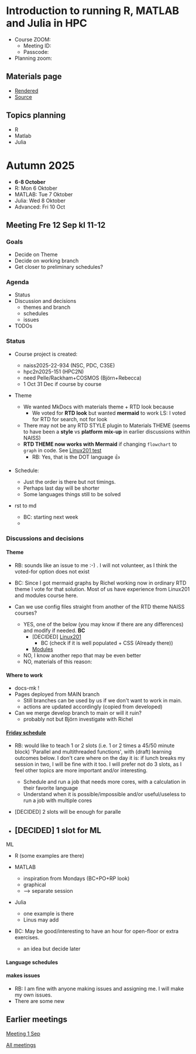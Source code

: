 # Introduction to running R, MATLAB and Julia in HPC

- Course ZOOM:
    - Meeting ID:
    - Passcode:
- Planning zoom:

## Materials page

- [Rendered](https://uppmax.github.io/R-matlab-julia-HPC/)
- [Source](https://github.com/UPPMAX/R-matlab-julia-HPC/tree/main)

## Topics planning

- R
- Matlab
- Julia

# Autumn 2025

- **6-8 October**
- R: Mon 6 Oktober
- MATLAB: Tue 7 Oktober
- Julia: Wed 8 Oktober
- Advanced: Fri 10 Oct


## Meeting Fre 12 Sep kl 11-12


### Goals

- Decide on Theme
- Decide on working branch
- Get closer to preliminary schedules?

### Agenda

- Status
- Discussion and decisions
    - themes and branch
    - schedules
    - issues
- TODOs

### Status

- Course project is created:
    - naiss2025-22-934 (NSC, PDC, C3SE)
    - hpc2n2025-151 (HPC2N)
    - need Pelle/Rackham+COSMOS (Björn+Rebecca)
    - 1 Oct 31 Dec if course by course

- Theme
    - We wanted MkDocs with materials theme + RTD look because
        - We voted for **RTD look** but wanted **mermaid** to work
            LS: I voted for RTD for search, not for look
    - There may not be any RTD STYLE plugin to Materials THEME (seems to have been a **style** vs **platform** **mix-up** in earlier discussions within NAISS)
    - **RTD THEME now works with Mermaid** if changing `flowchart` to `graph` in code. See [Linux201 test](https://uppmax.github.io/linux-command-line-201/misc/test_mermaid/)
        - RB: Yes, that is the DOT language :+1:

- Schedule:
    - Just the order is there but not timings.
    - Perhaps last day will be shorter
    - Some languages things still to be solved

- rst to md
    - BC: starting next week
    -
  

### Discussions and decisions

#### Theme

- RB: sounds like an issue to me :-) . I will not volunteer, as I think the voted-for option does not exist
- BC: Since I got mermaid graphs by Richel working now in ordinary RTD theme I vote for that solution. Most of us have experience from Linux201 and modules course here.

- Can we use config files straight from another of the RTD theme NAISS courses?
    - YES, one of the below (you may know if there are any differences) and modify if needed. **BC**
        - [DECIDED] [Linux201](https://uppmax.github.io/linux-command-line-201/)
            - BC (check if it is well populated + CSS (Already there))
        - [Modules](https://hpc2n.github.io/selecting-modules/)
    - NO, I know another repo that may be even better
    - NO, materials of this reason:

#### Where to work

- docs-mk !
- Pages deployed from MAIN branch
    - Still branches can be used by us if we don't want to work in main.
    - actions are updated accordingly (copied from developed)
- Can we merge develop branch to main or will it ruin?
    - probably not but Björn investigate with Richel

#### [Friday schedule](https://github.com/UPPMAX/R-matlab-julia-HPC/blob/main/docs-mk/advanced/schedule.md)

- RB: would like to teach 1 or 2 slots (i.e. 1 or 2 times a 45/50 minute block) 'Parallel and multithreaded functions', with (draft) learning outcomes below. I don't care where on the day it is: if lunch breaks my session in two, I will be fine with it too. I will prefer not do 3 slots, as I feel other topics are more important and/or interesting.
    - Schedule and run a job that needs more cores,
      with a calculation in their favorite language
    - Understand when it is possible/impossible
      and/or useful/useless to run a job with multiple cores

- [DECIDED] 2 slots will be enough for paralle

- [DECIDED] 1 slot for ML
    -

ML

- R (some examples are there)
- MATLAB
    - inspiration from Mondays (BC+PO+RP look)
    - graphical
    - --> separate session
- Julia
    - one example is there
    - Linus may add


- BC: May be good/interesting to have an hour for open-floor or extra exercises.
    - an idea but decide later

#### Language schedules


#### makes issues

- RB: I am fine with anyone making issues and assigning me. I will make my own issues.
- There are some new

## Earlier meetings

[Meeting 1 Sep](https://github.com/UPPMAX/R-matlab-julia-HPC/blob/main/meeting_notes/20250901.md)

[All meetings](https://github.com/UPPMAX/R-matlab-julia-HPC/tree/main/meeting_notes)
